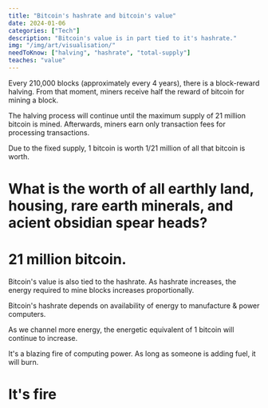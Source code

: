 ```yaml
---
title: "Bitcoin's hashrate and bitcoin's value"
date: 2024-01-06
categories: ["Tech"]
description: "Bitcoin's value is in part tied to it's hashrate."
img: "/img/art/visualisation/"
needToKnow: ["halving", "hashrate", "total-supply"]
teaches: "value"
---
```

Every 210,000 blocks (approximately every 4 years), there is a block-reward halving. From that moment,  miners receive half the reward of bitcoin for mining a block.

The halving process will continue until the maximum supply of 21 million bitcoin is mined. Afterwards, miners earn only transaction fees for processing transactions.

Due to the fixed supply, 1 bitcoin is worth 1/21 million of all that bitcoin is worth.

# What is the worth of all earthly land, housing, rare earth minerals, and acient obsidian spear heads?

# 21 million bitcoin.

Bitcoin's value is also tied to the hashrate. As hashrate increases, the energy required to mine blocks increases proportionally.

Bitcoin's hashrate depends on availability of energy to manufacture & power computers.

As we channel more energy, the energetic equivalent of 1 bitcoin will continue to increase.

It's a blazing fire of computing power. As long as someone is adding fuel, it will burn.

# It's fire